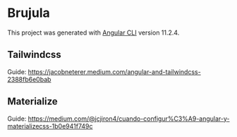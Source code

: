 # Brujula

This project was generated with [Angular CLI](https://github.com/angular/angular-cli) version 11.2.4.

## Tailwindcss

Guide:
<https://jacobneterer.medium.com/angular-and-tailwindcss-2388fb6e0bab>

## Materialize

Guide:
<https://medium.com/@jcjiron4/cuando-configur%C3%A9-angular-y-materializecss-1b0e941f749c>
